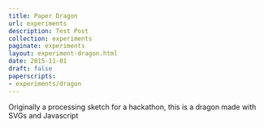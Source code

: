 ```yaml
---
title: Paper Dragon
url: experiments
description: Test Post
collection: experiments
paginate: experiments
layout: experiment-dragon.html
date: 2015-11-01
draft: false
paperscripts:
- experiments/dragon
---
```

Originally a processing sketch for a hackathon, this is a dragon made with SVGs and Javascript